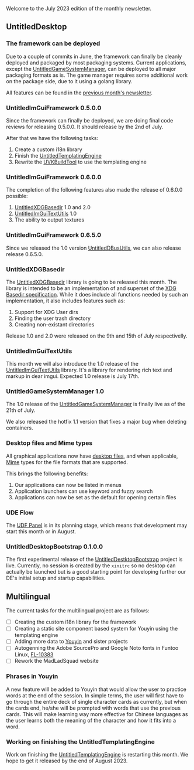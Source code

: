 Welcome to the July 2023 edition of the monthly newsletter.

## UntitledDesktop
### The framework can be deployed
Due to a couple of commits in June, the framework can finally be cleanly deployed and packaged by most packaging systems. 
Current applications, except the [UntitledGameSystemManager](https://github.com/MadLadSquad/UntitledGameSystemManager), 
can be deployed to all major packaging formats as is. The game manager requires some additional work on the package side, 
due to it using a golang library.

All features can be found in the 
[previous month's newsletter](https://madladsquad.com/monthly-newsletter/2023/June#untitledimguiframework-0500-part-2).

### UntitledImGuiFramework 0.5.0.0
Since the framework can finally be deployed, we are doing final code reviews for releasing 0.5.0.0. It should release by the 2nd 
of July.

After that we have the following tasks:
1. Create a custom i18n library
1. Finish the [UntitledTemplatingEngine](https://github.com/MadLadSquad/UntitledTemplatingEngine)
1. Rewrite the [UVKBuildTool](https://github.com/MadLadSquad/UVKBuildTool) to use the templating engine

### UntitledImGuiFramework 0.6.0.0
The completion of the following features also made the release of 0.6.0.0 possible:
1. [UntitledXDGBasedir](https://github.com/MadLadSquad/UntitledXDGBasedir)  1.0 and 2.0
1. [UntitledImGuiTextUtils](https://github.com/MadLadSquad/UntitledImGuiTextUtils) 1.0
1. The ability to output textures

### UntitledImGuiFramework 0.6.5.0
Since we released the 1.0 version [UntitledDBusUtils](https://github.com/MadLadSquad/UntitledDBusUtils), we can also release
release 0.6.5.0.

### UntitledXDGBasedir
The [UntitledXDGBasedir](https://github.com/MadLadSquad/UntitledXDGBasedir) library is going to be released this month.
The library is intended to be an implementation of and superset of the 
[XDG Basedir specification](https://specifications.freedesktop.org/basedir-spec/basedir-spec-latest.html). While it does include
all functions needed by such an implementation, it also includes features such as:
1. Support for XDG User dirs
1. Finding the user trash directory
1. Creating non-existant directories

Release 1.0 and 2.0 were released on the 9th and 15th of July respectivelly.

### UntitledImGuiTextUtils
This month we will also introduce the 1.0 release of the 
[UntitledImGuiTextUtils](https://github.com/MadLadSquad/UntitledImGuiTextUtils) library. It's a library for rendering rich text
and markup in dear imgui. Expected 1.0 release is July 17th.

### UntitledGameSystemManager 1.0
The 1.0 release of the [UntitledGameSystemManager](https://github.com/MadLadSquad/UntitledGameSystemManager) is finally live as of
the 21th of July.

We also released the hotfix 1.1 version that fixes a major bug when deleting containers.

### Desktop files and Mime types
All graphical applications now have [desktop files](https://www.freedesktop.org/wiki/Specifications/desktop-entry-spec/), and when applicable, [Mime](https://en.wikipedia.org/wiki/MIME) types for the file formats that are supported.

This brings the following benefits:
1. Our applications can now be listed in menus
1. Application launchers can use keyword and fuzzy search
1. Applications can now be set as the default for opening certain files

### UDE Flow
The [UDF Panel](https://github.com/MadLadSquad/UDFPanel) is in its planning stage, which means that development may start this 
month or in August.

### UntitledDesktopBootstrap 0.1.0.0
The first experimental release of the [UntitledDestktopBootstrap](https://github.com/MadLadSquad/UntitledDestkopBootstrap)
project is live. Currently, no session is created by the `xinitrc` so no desktop can actually be launched but is a good starting
point for developing further our DE's initial setup and startup capabilities.

## Multilingual
The current tasks for the multilingual project are as follows:
- [ ] Creating the custom i18n library for the framework
- [ ] Creating a static site component based system for Youyin using the templating engine
- [ ] Adding more data to [Youyin](https://youyin.madladsquad.com/) and sister projects
- [ ] Autogenning the Adobe SourcePro and Google Noto fonts in Funtoo Linux, [FL-10383](https://bugs.funtoo.org/browse/FL-10383)
- [ ] Rework the MadLadSquad website

### Phrases in Youyin
A new feature will be added to Youyin that would allow the user to practice words at the end of the session. In simple terms, 
the user will first have to go through the entire deck of single character cards as currently, but when the cards end, 
he/she will be prompted with words that use the previous cards. This will make learning way more effective for Chinese 
languages as the user learns both the meaning of the character and how it fits into a word.

### Working on finishing the UntitledTemplatingEngine
Work on finishing the [UntitledTemplatingEngine](https://github.com/MadLadSquad/UntitledTemplatingEngine) is restarting this 
month. We hope to get it released by the end of August 2023.
